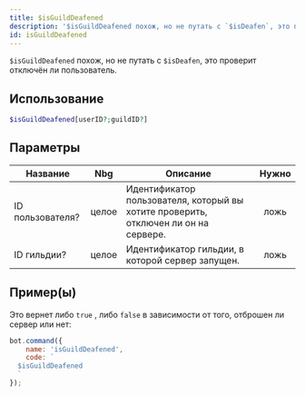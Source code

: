 ```yaml
---
title: $isGuildDeafened
description: '$isGuildDeafened похож, но не путать с `$isDeafen`, это проверит дефис пользователя сервера.'
id: isGuildDeafened
---
```


`$isGuildDeafened` похож, но не путать с `$isDeafen`, это проверит отключён ли пользователь.

## Использование

```php
$isGuildDeafened[userID?;guildID?]
```

## Параметры

| Название         | Nbg   | Описание                                                                            | Нужно |
| ---------------- | ----- | ----------------------------------------------------------------------------------- |:-----:|
| ID пользователя? | целое | Идентификатор пользователя, который вы хотите проверить, отключен ли он на сервере. | ложь  |
| ID гильдии?      | целое | Идентификатор гильдии, в которой сервер запущен.                                    | ложь  |

## Пример(ы)

Это вернет либо `true` , либо `false` в зависимости от того, отброшен ли сервер или нет:

```javascript
bot.command({
    name: 'isGuildDeafened',
    code: `
  $isGuildDeafened
  `
});
```
